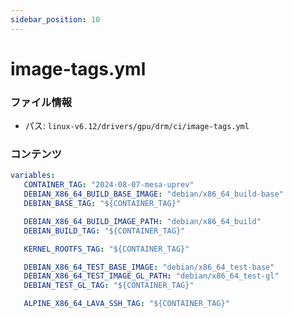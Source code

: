 ```yaml
---
sidebar_position: 10
---
```

# image-tags.yml

### ファイル情報

- パス: `linux-v6.12/drivers/gpu/drm/ci/image-tags.yml`

### コンテンツ

```yml
variables:
   CONTAINER_TAG: "2024-08-07-mesa-uprev"
   DEBIAN_X86_64_BUILD_BASE_IMAGE: "debian/x86_64_build-base"
   DEBIAN_BASE_TAG: "${CONTAINER_TAG}"

   DEBIAN_X86_64_BUILD_IMAGE_PATH: "debian/x86_64_build"
   DEBIAN_BUILD_TAG: "${CONTAINER_TAG}"

   KERNEL_ROOTFS_TAG: "${CONTAINER_TAG}"

   DEBIAN_X86_64_TEST_BASE_IMAGE: "debian/x86_64_test-base"
   DEBIAN_X86_64_TEST_IMAGE_GL_PATH: "debian/x86_64_test-gl"
   DEBIAN_TEST_GL_TAG: "${CONTAINER_TAG}"

   ALPINE_X86_64_LAVA_SSH_TAG: "${CONTAINER_TAG}"
```
